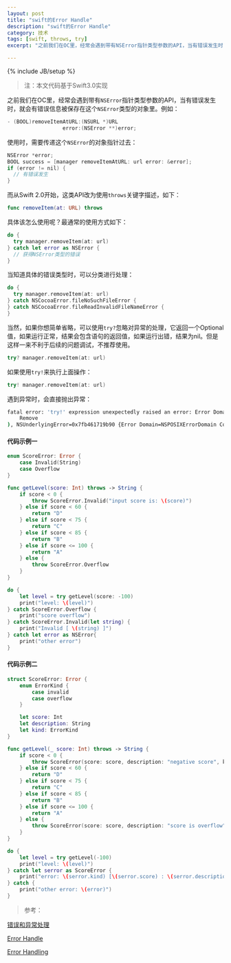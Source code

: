 ```yaml
---
layout: post
title: "swift的Error Handle"
description: "swift的Error Handle"
category: 技术
tags: [swift, throws, try]
excerpt: "之前我们在OC里，经常会遇到带有NSError指针类型参数的API，当有错误发生时，就会有错误信息被保存在这个NSError类型的对象里。"

---
```

{% include JB/setup %}

> 注：本文代码基于Swift3.0实现

之前我们在OC里，经常会遇到带有`NSError`指针类型参数的API，当有错误发生时，就会有错误信息被保存在这个`NSError`类型的对象里。例如：

```objective-c
- (BOOL)removeItemAtURL:(NSURL *)URL
                  error:(NSError **)error;
```

使用时，需要传递这个`NSError`的对象指针过去：

```objective-c
NSError *error;
BOOL success = [manager removeItemAtURL: url error: &error];
if (error != nil) {
  // 有错误发生
}
```

而从Swift 2.0开始，这类API改为使用`throws`关键字描述，如下：

```swift
func removeItem(at: URL) throws
```

具体该怎么使用呢？最通常的使用方式如下：

```swift
do {
  try manager.removeItem(at: url)
} catch let error as NSError {
  // 获得NSError类型的错误
}
```

当知道具体的错误类型时，可以分类进行处理：

``` swift
do {
  try manager.removeItem(at: url)
} catch NSCocoaError.fileNoSuchFileError {
} catch NSCocoaError.fileReadInvalidFileNameError {
}
```

当然，如果你想简单省略，可以使用`try?`忽略对异常的处理，它返回一个Optional值，如果运行正常，结果会包含语句的返回值，如果运行出错，结果为nil。但是这样一来不利于后续的问题调试，不推荐使用。

``` swift
try? manager.removeItem(at: url)
```

如果使用`try!`来执行上面操作：

```swift
try! manager.removeItem(at: url)
```

遇到异常时，会直接抛出异常：

```sh
fatal error: 'try!' expression unexpectedly raised an error: Error Domain=NSCocoaErrorDomain Code=4 "“copyed.txt” couldn’t be removed." UserInfo={NSFilePath=/var/folders/.../Documents/copyed.txt, NSUserStringVariant=(
    Remove
), NSUnderlyingError=0x7fb461719b90 {Error Domain=NSPOSIXErrorDomain Code=2 "No such file or directory"}}: file /Library/Caches/com.apple.xbs/Sources/swiftlang/swiftlang-800.0.30/src/swift/stdlib/public/core/ErrorType.swift, line 149
```

#### 代码示例一

```swift
enum ScoreError: Error {
    case Invalid(String)
    case Overflow
}

func getLevel(score: Int) throws -> String {
    if score < 0 {
        throw ScoreError.Invalid("input score is: \(score)")
    } else if score < 60 {
        return "D"
    } else if score < 75 {
        return "C"
    } else if score < 85 {
        return "B"
    } else if score <= 100 {
        return "A"
    } else {
        throw ScoreError.Overflow
    }
}

do {
    let level = try getLevel(score: -100)
    print("level: \(level)")
} catch ScoreError.Overflow {
    print("score overflow")
} catch ScoreError.Invalid(let string) {
    print("Invalid [ \(string) ]")
} catch let error as NSError{
    print("other error")
}
```

#### 代码示例二

```swift
struct ScoreError: Error {
    enum ErrorKind {
        case invalid
        case overflow
    }

    let score: Int
    let description: String
    let kind: ErrorKind
}

func getLevel(_ score: Int) throws -> String {
    if score < 0 {
        throw ScoreError(score: score, description: "negative score", kind: .invalid)
    } else if score < 60 {
        return "D"
    } else if score < 75 {
        return "C"
    } else if score < 85 {
        return "B"
    } else if score <= 100 {
        return "A"
    } else {
        throw ScoreError(score: score, description: "score is overflow", kind: .overflow)
    }
}

do {
    let level = try getLevel(-100)
    print("level: \(level)")
} catch let serror as ScoreError {
    print("error: \(serror.kind) [\(serror.score) : \(serror.description)]")
} catch {
    print("other error: \(error)")
}
```

> 参考：

[错误和异常处理](http://swifter.tips/error-handle/)

[Error Handle](https://developer.apple.com/library/prerelease/content/documentation/Swift/Conceptual/BuildingCocoaApps/AdoptingCocoaDesignPatterns.html)

[Error Handling](https://developer.apple.com/library/prerelease/content/documentation/Swift/Conceptual/Swift_Programming_Language/ErrorHandling.html#//apple_ref/doc/uid/TP40014097-CH42-ID508)
